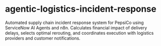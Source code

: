 # agentic-logistics-incident-response
Automated supply chain incident response system for PepsiCo using ServiceNow AI Agents and n8n. Calculates financial impact of delivery delays, selects optimal rerouting, and coordinates execution with logistics providers and customer notifications.
